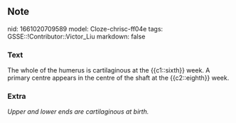 ## Note
nid: 1661020709589
model: Cloze-chrisc-ff04e
tags: GSSE::!Contributor::Victor_Liu
markdown: false

### Text
The whole of the humerus is cartilaginous at the {{c1::sixth}}
week. A primary centre appears in the centre of the <span style= 
"color: var(--field-fg); background: var(--field-bg);">shaft at the
{{c2::eighth}} week.</span>

### Extra
<i><span style="color: var(--field-fg); background:
var(--field-bg);">Upper and lower ends are</span> <span style= 
"color: var(--field-fg); background:
var(--field-bg);">cartilaginous at birth.</span></i>
